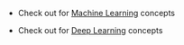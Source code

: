 

- Check out for [Machine Learning](https://github.com/mankertales/100DaysOfML/blob/master/Machine_Learning/README.md) concepts

- Check out for [Deep Learning](https://github.com/mankertales/100DaysOfML/blob/master/Deep_Learning/README.md) concepts
